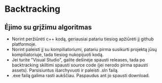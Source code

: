 # Backtracking
## Ėjimo su grįžimu algoritmas
* Norint peržiūrėti c++ kodą, geriausiai patariu tiesiog apžiūrėti jį github platformoje.
* Norint paleisti jį su kompiliatoriumi, patariu pirma susikurti projektą jūsų kompiliatoriuje, tada tiesiog nukopijuoti kodą.
* Jei turite "Visual Studio", galite dešinėje spausti releases, tada po backtracking skiltimi spausti source code (jei nerodo pirma spausti assets). Parsisiuntus išarchyvuoti ir paleisti .sln failą.
* .exe failą galima rasti aukščiau. Paspaudus ant jo spausti download.
